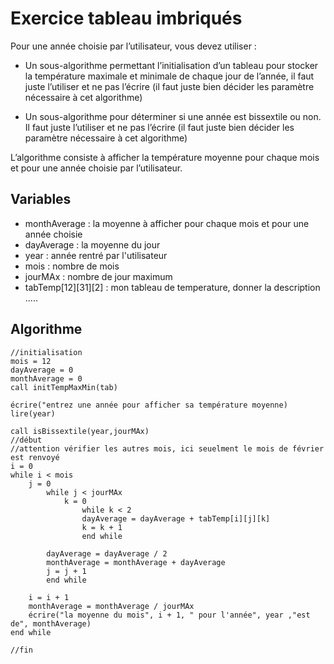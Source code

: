 # Exercice tableau imbriqués

Pour une année choisie par l’utilisateur, vous devez utiliser :

- Un sous-algorithme permettant l’initialisation d’un tableau pour stocker la température maximale et minimale de chaque jour de l’année, il faut juste l’utiliser et ne pas l’écrire (il faut juste bien décider les paramètre nécessaire à cet algorithme)

- Un sous-algorithme pour déterminer si une année est bissextile ou non. Il faut juste l’utiliser et ne pas l’écrire (il faut juste bien décider les paramètre nécessaire à cet algorithme)

L’algorithme consiste à afficher la température moyenne pour chaque mois et pour une année choisie par l’utilisateur.

## Variables

- monthAverage : la moyenne à afficher pour chaque mois et pour une année choisie
- dayAverage : la moyenne du jour
- year : année rentré par l'utilisateur
- mois : nombre de mois
- jourMAx : nombre de jour maximum
- tabTemp[12][31][2] : mon tableau de temperature, donner la description .....

## Algorithme

```
//initialisation
mois = 12
dayAverage = 0
monthAverage = 0
call initTempMaxMin(tab)

écrire("entrez une année pour afficher sa température moyenne)
lire(year)

call isBissextile(year,jourMAx)
//début
//attention vérifier les autres mois, ici seuelment le mois de février est renvoyé
i = 0
while i < mois
    j = 0
        while j < jourMAx
            k = 0
                while k < 2
                dayAverage = dayAverage + tabTemp[i][j][k]
                k = k + 1
                end while

        dayAverage = dayAverage / 2
        monthAverage = monthAverage + dayAverage
        j = j + 1
        end while

    i = i + 1
    monthAverage = monthAverage / jourMAx
    écrire("la moyenne du mois", i + 1, " pour l'année", year ,"est de", monthAverage)
end while

//fin
```

